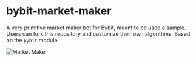 # bybit-market-maker
A very primitive market maker bot for Bybit, meant to be used a sample. Users can fork this repository and customize their own algorithms. Based on the `pybit` module.

![Market Maker](https://i.imgur.com/XZc8tUg.png)
